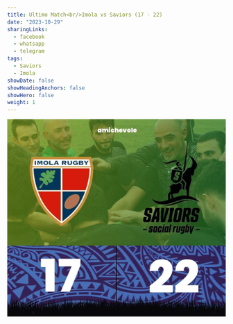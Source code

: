 ```yaml
---
title: Ultimo Match<br/>Imola vs Saviors (17 - 22)
date: "2023-10-29"
sharingLinks:
  - facebook
  - whatsapp
  - telegram
tags:
  - Saviors
  - Imola
showDate: false
showHeadingAnchors: false
showHero: false
weight: 1
---
```


![](./featured.jpg)

<!-- | Giornata  | Data       | Casa                         | Ospiti                | Orario | Indirizzo                        |
| --------- | ---------- | ---------------------------- | --------------------- | ------ | -------------------------------- |
| 2a Andata | 29/10/2023 | **Saviors Social Rugby ASD** | ASD Torelli Sudati RC | 14:30  | Via Roversano 2815 (FC) - Cesena | -->
